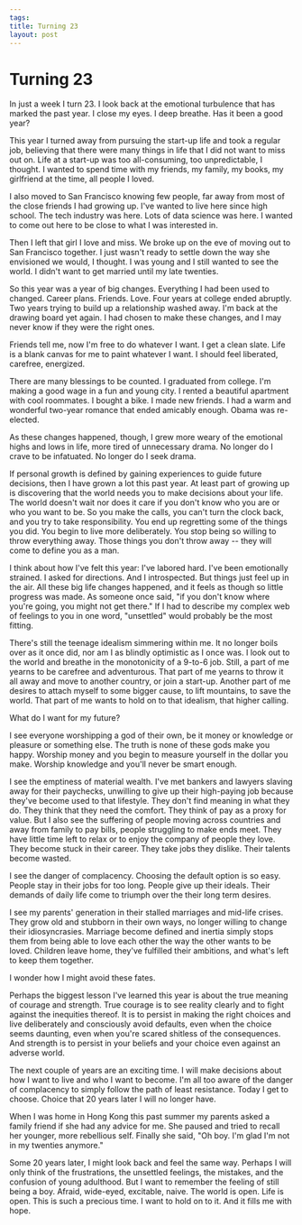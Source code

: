```yaml
--- 
tags: 
title: Turning 23
layout: post
---
```


# Turning 23

In just a week I turn 23. I look back at the emotional turbulence that has marked the past year. I close my eyes. I deep breathe. Has it been a good year? 

This year I turned away from pursuing the start-up life and took a regular job, believing that there were many things in life that I did not want to miss out on. Life at a start-up was too all-consuming, too unpredictable, I thought. I wanted to spend time with my friends, my family, my books, my girlfriend at the time, all people I loved. 

I also moved to San Francisco knowing few people, far away from most of the close friends I had growing up. I've wanted to live here since high school. The tech industry was here. Lots of data science was here. I wanted to come out here to be close to what I was interested in. 

Then I left that girl I love and miss. We broke up on the eve of moving out to San Francisco together. I just wasn't ready to settle down the way she envisioned we would, I thought. I was young and I still wanted to see the world. I didn't want to get married until my late twenties. 

So this year was a year of big changes. Everything I had been used to changed. Career plans. Friends. Love. Four years at college ended abruptly. Two years trying to build up a relationship washed away. I'm back at the drawing board yet again. I had chosen to make these changes, and I may never know if they were the right ones. 

Friends tell me, now I'm free to do whatever I want. I get a clean slate. Life is a blank canvas for me to paint whatever I want. I should feel liberated, carefree, energized. 

There are many blessings to be counted. I graduated from college. I'm making a good wage in a fun and young city. I rented a beautiful apartment with cool roommates. I bought a bike. I made new friends. I had a warm and wonderful two-year romance that ended amicably enough. Obama was re-elected. 

As these changes happened, though, I grew more weary of the emotional highs and lows in life, more tired of unnecessary drama. No longer do I crave to be infatuated. No longer do I seek drama. 

If personal growth is defined by gaining experiences to guide future decisions, then I have grown a lot this past year. At least part of growing up is discovering that the world needs you to make decisions about your life. The world doesn't wait nor does it care if you don't know who you are or who you want to be. So you make the calls, you can't turn the clock back, and you try to take responsibility. You end up regretting some of the things you did. You begin to live more deliberately. You stop being so willing to throw everything away. Those things you don't throw away -- they will come to define you as a man. 

I think about how I've felt this year: I've labored hard. I've been emotionally strained. I asked for directions. And I introspected. But things just feel up in the air. All these big life changes happened, and it feels as though so little progress was made. As someone once said, "if you don't know where you're going, you might not get there." If I had to describe my complex web of feelings to you in one word, "unsettled" would probably be the most fitting.

There's still the teenage idealism simmering within me. It no longer boils over as it once did, nor am I as blindly optimistic as I once was. I look out to the world and breathe in the monotonicity of a 9-to-6 job. Still, a part of me yearns to be carefree and adventurous. That part of me yearns to throw it all away and move to another country, or join a start-up. Another part of me desires to attach myself to some bigger cause, to lift mountains, to save the world. That part of me wants to hold on to that idealism, that higher calling. 

What do I want for my future? 

I see everyone worshipping a god of their own, be it money or knowledge or pleasure or something else. The truth is none of these gods make you happy. Worship money and you begin to measure yourself in the dollar you make. Worship knowledge and you'll never be smart enough. 

I see the emptiness of material wealth. I've met bankers and lawyers slaving away for their paychecks, unwilling to give up their high-paying job because they've become used to that lifestyle. They don't find meaning in what they do. They think that they need the comfort. They think of pay as a proxy for value. But I also see the suffering of people moving across countries and away from family to pay bills, people struggling to make ends meet. They have little time left to relax or to enjoy the company of people they love. They become stuck in their career. They take jobs they dislike. Their talents become wasted. 

I see the danger of complacency. Choosing the default option is so easy. People stay in their jobs for too long. People give up their ideals. Their demands of daily life come to triumph over the their long term desires. 

I see my parents' generation in their stalled marriages and mid-life crises. They grow old and stubborn in their own ways, no longer willing to change their idiosyncrasies. Marriage become defined and inertia simply stops them from being able to love each other the way the other wants to be loved. Children leave home, they've fulfilled their ambitions, and what's left to keep them together. 

I wonder how I might avoid these fates. 

Perhaps the biggest lesson I've learned this year is about the true meaning of courage and strength. True courage is to see reality clearly and to fight against the inequities thereof. It is to persist in making the right choices and live deliberately and consciously avoid defaults, even when the choice seems daunting, even when you're scared shitless of the consequences. And strength is to persist in your beliefs and your choice even against an adverse world. 

The next couple of years are an exciting time. I will make decisions about how I want to live and who I want to become. I'm all too aware of the danger of complacency to simply follow the path of least resistance. Today I get to choose. Choice that 20 years later I will no longer have.  

When I was home in Hong Kong this past summer my parents asked a family friend if she had any advice for me. She paused and tried to recall her younger, more rebellious self. Finally she said, "Oh boy. I'm glad I'm not in my twenties anymore." 

Some 20 years later, I might look back and feel the same way. Perhaps I will only think of the frustrations, the unsettled feelings, the mistakes, and the confusion of young adulthood. But I want to remember the feeling of still being a boy. Afraid, wide-eyed, excitable, naive. The world is open. Life is open. This is such a precious time. I want to hold on to it. And it fills me with hope. 
